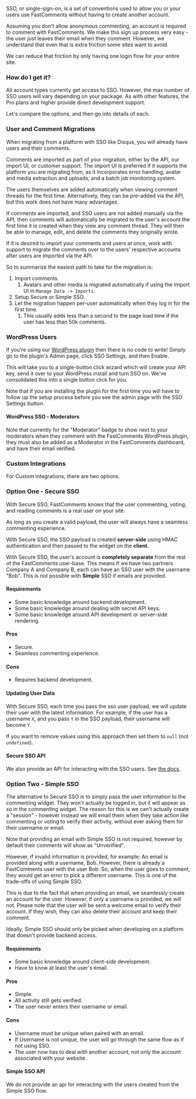 SSO, or single-sign-on, is a set of conventions used to allow you or your users use FastComments without having to create another account.

Assuming you don't allow anonymous commenting, an account is required to comment with FastComments. We make this sign up process very easy - the user just leaves their email when they comment.
However, we understand that even that is extra friction some sites want to avoid.

We can reduce that friction by only having one login flow for your entire site.

### How do I get it?
All account types currently get access to SSO. However, the max number of SSO users will vary depending on your package. As with other features, the Pro plans and higher provide direct development support.

Let's compare the options, and then go into details of each.

### User and Comment Migrations

When migrating from a platform with SSO like Disqus, you will already have users and their comments.

Comments are imported as part of your migration, either by the API, our import UI, or customer support. The import UI is preferred if it supports the platform you
are migrating from, as it incorporates error handling, avatar and media extraction and uploads, and a batch job monitoring system.

The users themselves are added automatically when viewing comment threads for the first time. Alternatively, they can be pre-added via the API, but this work does not have
many advantages.

If comments are imported, and SSO users are not added manually via the API, then comments will automatically be migrated to the user's account the first
time it is created when they view any comment thread. They will then be able to manage, edit, and delete the comments they originally wrote.

If it is desired to import your comments and users at once, work with support to migrate the comments over to the users' respective accounts after users are imported
via the API.

So to summarize the easiest path to take for the migration is:

1. Import comments.
   1. Avatars and other media is migrated automatically if using the Import UI in `Manage Data -> Imports`.
2. Setup Secure or Simple SSO.
3. Let the migration happen per-user automatically when they log in for the first time.
   1. This usually adds less than a second to the page load time if the user has less than 50k comments.

### WordPress Users
If you're using our <a href="https://wordpress.org/plugins/fastcomments/" target="_blank">WordPress plugin</a> then there is no code to write! Simply go to the plugin's Admin page, click SSO Settings, and then Enable.

This will take you to a single-button click wizard which will create your API key, send it over to your WordPress install and turn SSO on. We've consolidated this into a single button click for you.

Note that if you are installing the plugin for the first time you will have to follow up the setup process before you see the admin page with the SSO Settings button.

#### WordPress SSO - Moderators

Note that currently for the "Moderator" badge to show next to your moderators when they comment with the FastComments WordPress plugin,
they must also be added as a Moderator in the FastComments dashboard, and have their email verified.

### Custom Integrations

For Custom integrations, there are two options.

### Option One - Secure SSO

With Secure SSO, FastComments knows that the user commenting, voting, and reading comments is a real user on your site.

As long as you create a valid payload, the user will always have a seamless commenting experience.

With Secure SSO, the SSO payload is created **server-side** using HMAC authentication and then passed to the widget on the **client**.

With Secure SSO, the user's account is **completely separate** from the rest of the FastComments user-base. This means if we have two partners
Company A and Company B, each can have an SSO user with the username "Bob". This is not possible with **Simple** SSO if emails are provided.

#### Requirements
- Some basic knowledge around backend development.
- Some basic knowledge around dealing with secret API keys.
- Some basic knowledge around API development or server-side rendering.

#### Pros
- Secure.
- Seamless commenting experience.

#### Cons
- Requires backend development.

#### Updating User Data

With Secure SSO, each time you pass the sso user payload, we will update their user with the latest information. For example, if
the user has a username `X`, and you pass `Y` in the SSO payload, their username will become `Y`.

If you want to remove values using this approach then set them to `null` (not `undefined`).

#### Secure SSO API

We also provide an API for interacting with the SSO users. See [the docs](/guide-api.html#sso-user-structure).

### Option Two - Simple SSO

The alternative to Secure SSO is to simply pass the user information to the commenting widget. They won't actually be logged in, but it
will appear as so in the commenting widget. The reason for this is we can't actually create a "session" - however instead we will
email them when they take action like commenting or voting to verify their activity, without ever asking them for their username or email.

Note that providing an email with Simple SSO is not required, however by default their comments will show as "Unverified".

However, if invalid information is provided, for example: An email is provided along with a username, Bob. However, there is already a FastComments
user with the user Bob. So, when the user goes to comment, they would get an error to pick a different username. This is one of the trade-offs of using Simple SSO.

This is due to the fact that when providing an email, we seamlessly create an account for the user. However, if only a username is provided, we will not.
Please note that the user will be sent a welcome email to verify their account. If they wish, they can also delete their account and keep their comment.

Ideally, Simple SSO should only be picked when developing on a platform that doesn't provide backend access.

#### Requirements
- Some basic knowledge around client-side development.
- Have to know at least the user's email.

#### Pros
- Simple.
- All activity still gets verified.
- The user never enters their username or email.

#### Cons
- Username must be unique when paired with an email.
- If Username is not unique, the user will go through the same flow as if not using SSO.
- The user now has to deal with another account, not only the account associated with your website.

#### Simple SSO API

We do not provide an api for interacting with the users created from the Simple SSO flow.
